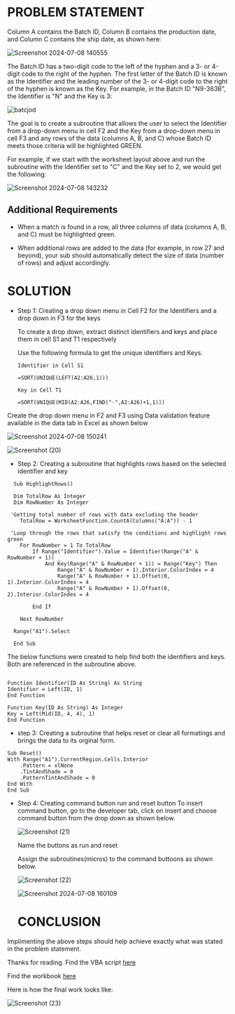 # PROBLEM STATEMENT

Column A contains the Batch ID, Column B contains the production date, and Column C contains the ship date, as shown here:

![Screenshot 2024-07-08 140555](https://github.com/dannieRope/-Highlight-Rows-based-on-selected-Batch-ID-VBA-Project/assets/132214828/a8b41428-c848-46e3-a9af-7d97a55cc10d)

The Batch ID has a two-digit code to the left of the hyphen and a 3- or 4-digit code to the right of the hyphen.  The first letter of the Batch ID is known as the Identifier and the leading number of the 3- or 4-digit code to the right of the hyphen is known as the Key.  For example, in the Batch ID "N9-363B", the Identifier is "N" and the Key is 3:

![batcjod](https://github.com/dannieRope/-Highlight-Rows-based-on-selected-Batch-ID-VBA-Project/assets/132214828/be3241f0-540b-4d58-9f48-833ac17031be)

The goal is to create a subroutine that allows the user to select the Identifier from a drop-down menu in cell F2 and the Key from a drop-down menu in cell F3  and any rows of the data (columns A, B, and C) whose Batch ID meets those criteria will be highlighted GREEN.

For example, if we start with the worksheet layout above and run the subroutine with the Identifier set to "C" and the Key set to 2, we would get the following:

![Screenshot 2024-07-08 143232](https://github.com/dannieRope/-Highlight-Rows-based-on-selected-Batch-ID-VBA-Project/assets/132214828/575cfb9a-431d-4ca2-819e-32e1e2602818)

## Additional Requirements
- When a match is found in a row, all three columns of data (columns A, B, and C) must be highlighted green.

- When additional rows are added to the data (for example, in row 27 and beyond), your sub should automatically detect the size of data (number of rows) and adjust accordingly.

# SOLUTION 

- Step 1: Creating a drop down menu in Cell F2 for the Identifiers and a drop down in F3 for the keys
  
  To create a drop down, extract distinct identifiers and keys and place them in cell S1 and T1 respectively
  
  Use the following formula to get the unique identifiers and Keys. 
  
  ```
  Identifier in Cell S1
  
  =SORT(UNIQUE(LEFT(A2:A26,1)))
  ```
  ```
  Key in Cell T1
  
  =SORT(UNIQUE(MID(A2:A26,FIND("-",A2:A26)+1,1)))
  ```
 Create the drop down menu in F2 and F3 using Data validation feature available in the data tab in Excel as shown below

 ![Screenshot 2024-07-08 150241](https://github.com/dannieRope/-Highlight-Rows-based-on-selected-Batch-ID-VBA-Project/assets/132214828/9d2e2171-baf6-4f7f-95d2-0aeb9b0b82c5)

 ![Screenshot (20)](https://github.com/dannieRope/-Highlight-Rows-based-on-selected-Batch-ID-VBA-Project/assets/132214828/f2b0c6bf-a5fd-4cd9-972e-622692b6b00d)

- Step 2: Creating a subroutine that highlights rows based on the selected identifier and key

```vba
  Sub HighlightRows()

  Dim TotalRow As Integer
  Dim RowNumber As Integer

 'Getting total number of rows with data excluding the header
    TotalRow = WorksheetFunction.CountA(Columns("A:A")) - 1
    
 'Loop through the rows that satisfy the conditions and highlight rows green
    For RowNumber = 1 To TotalRow
        If Range("Identifier").Value = Identifier(Range("A" & RowNumber + 1)) _
            And Key(Range("A" & RowNumber + 1)) = Range("Key") Then
                Range("A" & RowNumber + 1).Interior.ColorIndex = 4
                Range("A" & RowNumber + 1).Offset(0, 1).Interior.ColorIndex = 4
                Range("A" & RowNumber + 1).Offset(0, 2).Interior.ColorIndex = 4
                  
        End If
        
    Next RowNumber
    
  Range("A1").Select

  End Sub
  ```

The below functions were created to help find both the identifiers and keys. Both are referenced in the subroutine above. 

```vba

Function Identifier(ID As String) As String
Identifier = Left(ID, 1)
End Function
```

```vba
Function Key(ID As String) As Integer
Key = Left(Mid(ID, 4, 4), 1)
End Function
```

- step 3: Creating a subroutine that helps reset or clear all formatings and brings the data to its orginal form.

```vba
Sub Reset()
With Range("A1").CurrentRegion.Cells.Interior
    .Pattern = xlNone
    .TintAndShade = 0
    .PatternTintAndShade = 0
End With
End Sub
```
- Step 4: Creating command button run and reset button
  To insert command button, go to the developer tab, click on insert and choose command button from the drop down as shown below.

  ![Screenshot (21)](https://github.com/dannieRope/-Highlight-Rows-based-on-selected-Batch-ID-VBA-Project/assets/132214828/75b44533-5b0f-4432-9aa6-a086723891f9)

  Name the buttons as run and reset

  Assign the subroutines(micros) to the command buttoons as shown below.

  ![Screenshot (22)](https://github.com/dannieRope/-Highlight-Rows-based-on-selected-Batch-ID-VBA-Project/assets/132214828/d8c99b17-5cd7-43fd-92ac-5af99a118e8e)

  ![Screenshot 2024-07-08 160109](https://github.com/dannieRope/-Highlight-Rows-based-on-selected-Batch-ID-VBA-Project/assets/132214828/275d0cca-fd5d-4d19-b352-a80698ec8f06)

  # CONCLUSION
  
Implimenting the above steps should help achieve exactly what was stated in the problem statement. 

Thanks for reading. 
Find the VBA script [here](https://github.com/dannieRope/-Highlight-Rows-based-on-selected-Batch-ID-VBA-Project/blob/main/VBA%20script)

Find the workbook [here](https://github.com/dannieRope/-Highlight-Rows-based-on-selected-Batch-ID-VBA-Project/blob/main/Project1.xlsm)

Here is how the final work looks like:

![Screenshot (23)](https://github.com/dannieRope/-Highlight-Rows-based-on-selected-Batch-ID-VBA-Project/assets/132214828/a06781e2-0443-4888-ba5b-cf2559dde4d7)






  






